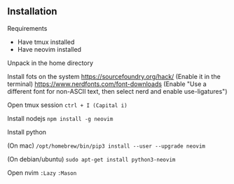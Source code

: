 ## Installation
 Requirements
 - Have tmux installed
 - Have neovim installed

Unpack in the home directory

Install fots on the system
 https://sourcefoundry.org/hack/ (Enable it in the terminal)
 https://www.nerdfonts.com/font-downloads (Enable "Use a different font for
non-ASCII text, then select nerd and enable use-ligatures")

Open tmux session
```ctrl + I (Capital i)```

Install nodejs 
 ```npm install -g neovim```

Install python

(On mac)
 ```/opt/homebrew/bin/pip3 install --user --upgrade neovim```

(On debian/ubuntu)
 ```sudo apt-get install python3-neovim```

Open nvim
 ```:Lazy```
 ```:Mason```
